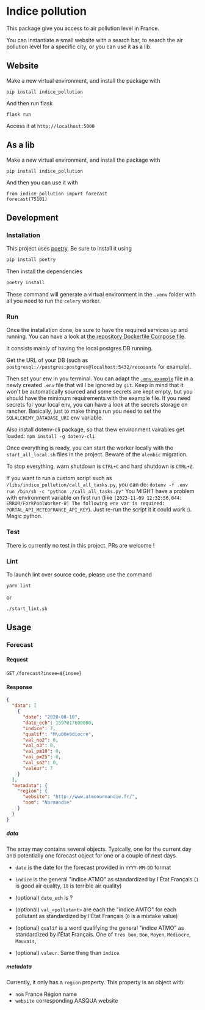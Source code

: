 # Indice pollution

This package give you access to air pollution level in France.

You can instantiate a small website with a search bar, to search the air pollution level for a specific city, or you can use it as a lib.

## Website

Make a new virtual environment, and install the package with

```
pip install indice_pollution
```

And then run flask

```
flask run
```

Access it at `http://localhost:5000`

## As a lib

Make a new virtual environment, and install the package with

```
pip install indice_pollution
```

And then you can use it with

```
from indice_pollution import forecast
forecast(75101)
```

## Development

### Installation

This project uses [poetry](https://python-poetry.org/). Be sure to install it using

```bash
pip install poetry
```

Then install the dependencies

```bash
poetry install
```

These command will generate a virtual environment in the `.venv` folder with all you need to run the `celery` worker.

### Run

Once the installation done, be sure to have the required services up and running. You can have a look at [the repository Dockerfile Compose file](../../docker-compose.yml).

It consists mainly of having the local postgres DB running.

Get the URL of your DB (such as `postgresql://postgres:postgres@localhost:5432/recosante` for example).

Then set your env in you terminal.
You can adapt the [`.env.example`](./.env.example) file in a newly created `.env` file that wil l be ignored by `git`. Keep in mind that it won't be automatically sourced and some secrets are kept empty, but you should have the minimum requirements with the example file. If you need secrets for your local env, you can have a look at the secrets storage on rancher.
Basically, just to make things run you need to set the `SQLALCHEMY_DATABASE_URI` env variable.

Also install dotenv-cli package, so that thew environment vairables get loaded: `npm install -g dotenv-cli`

Once everything is ready, you can start the worker locally with the `start_all_local.sh` files in the project. Beware of the `alembic` migration.

To stop everything, warn shutdown is `CTRL+C` and hard shutdown is `CTRL+Z`.

If you want to run a custom script such as `/libs/indice_pollution/call_all_tasks.py`, you can do: `dotenv -f .env run /bin/sh -c "python ./call_all_tasks.py"`
You MIGHT have a problem with environment variable on first run (like `[2023-11-09 12:32:56,044: ERROR/ForkPoolWorker-8] The following env var is required: PORTAL_API_METEOFRANCE_API_KEY`). Just re-run the script it it could work :). Magic python.

### Test

There is currently no test in this project. PRs are welcome !

### Lint

To launch lint over source code, please use the command

```bash
yarn lint
```

or

```
./start_lint.sh
```

## Usage

### Forecast

#### Request

`GET` `/forecast?insee=${insee}`

#### Response

```json
{
  "data": [
    {
      "date": "2020-08-10",
      "date_ech": 1597017600000,
      "indice": 7,
      "qualif": "M\u00e9diocre",
      "val_no2": 0,
      "val_o3": 0,
      "val_pm10": 0,
      "val_pm25": 0,
      "val_so2": 0,
      "valeur": 7
    }
  ],
  "metadata": {
    "region": {
      "website": "http://www.atmonormandie.fr/",
      "nom": "Normandie"
    }
  }
}
```

##### data

The array may contains several objects. Typically, one for the current day and potentially one forecast object for one or a couple of next days.

- `date` is the date for the forecast provided in `YYYY-MM-DD` format
- `indice` is the general "indice ATMO" as standardized by l'État Français (`1` is good air quality, `10` is terrible air quality)

- (optional) `date_ech` is ?
- (optional) `val_<pollutant>` are each the "indice AMTO" for each pollutant as standardized by l'État Français (`0` is a mistake value)
- (optional) `qualif` is a word qualifying the general "indice ATMO" as standardized by l'État Français. One of `Très bon`, `Bon`, `Moyen`, `Médiocre`, `Mauvais`,
- (optional) `valeur`. Same thing than `indice`

##### metadata

Currently, it only has a `region` property. This property is an object with:

- `nom` France Région name
- `website` corresponding AASQUA website
